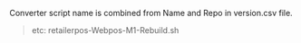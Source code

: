 Converter script name is combined from Name and Repo in version.csv file.
> etc: retailerpos-Webpos-M1-Rebuild.sh
